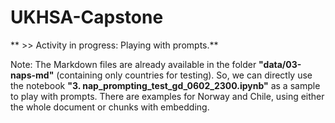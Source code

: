# UKHSA-Capstone

** >> Activity in progress: Playing with prompts.**

Note: The Markdown files are already available in the folder **"data/03-naps-md"** (containing only countries for testing). So, we can directly use the notebook **"3. nap_prompting_test_gd_0602_2300.ipynb"** as a sample to play with prompts. There are examples for Norway and Chile, using either the whole document or chunks with embedding.
